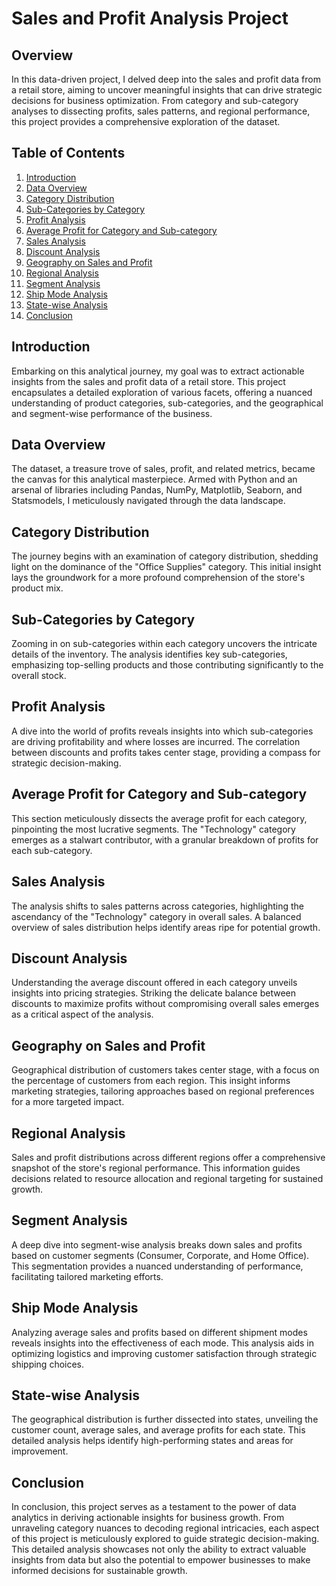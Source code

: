 # Sales and Profit Analysis Project

## Overview

In this data-driven project, I delved deep into the sales and profit data from a retail store, aiming to uncover meaningful insights that can drive strategic decisions for business optimization. From category and sub-category analyses to dissecting profits, sales patterns, and regional performance, this project provides a comprehensive exploration of the dataset.

## Table of Contents

1. [Introduction](#introduction)
2. [Data Overview](#data-overview)
3. [Category Distribution](#category-distribution)
4. [Sub-Categories by Category](#sub-categories-by-category)
5. [Profit Analysis](#profit-analysis)
6. [Average Profit for Category and Sub-category](#average-profit-for-category-and-sub-category)
7. [Sales Analysis](#sales-analysis)
8. [Discount Analysis](#discount-analysis)
9. [Geography on Sales and Profit](#geography-on-sales-and-profit)
10. [Regional Analysis](#regional-analysis)
11. [Segment Analysis](#segment-analysis)
12. [Ship Mode Analysis](#ship-mode-analysis)
13. [State-wise Analysis](#state-wise-analysis)
14. [Conclusion](#conclusion)

## Introduction

Embarking on this analytical journey, my goal was to extract actionable insights from the sales and profit data of a retail store. This project encapsulates a detailed exploration of various facets, offering a nuanced understanding of product categories, sub-categories, and the geographical and segment-wise performance of the business.

## Data Overview

The dataset, a treasure trove of sales, profit, and related metrics, became the canvas for this analytical masterpiece. Armed with Python and an arsenal of libraries including Pandas, NumPy, Matplotlib, Seaborn, and Statsmodels, I meticulously navigated through the data landscape.

## Category Distribution

The journey begins with an examination of category distribution, shedding light on the dominance of the "Office Supplies" category. This initial insight lays the groundwork for a more profound comprehension of the store's product mix.

## Sub-Categories by Category

Zooming in on sub-categories within each category uncovers the intricate details of the inventory. The analysis identifies key sub-categories, emphasizing top-selling products and those contributing significantly to the overall stock.

## Profit Analysis

A dive into the world of profits reveals insights into which sub-categories are driving profitability and where losses are incurred. The correlation between discounts and profits takes center stage, providing a compass for strategic decision-making.

## Average Profit for Category and Sub-category

This section meticulously dissects the average profit for each category, pinpointing the most lucrative segments. The "Technology" category emerges as a stalwart contributor, with a granular breakdown of profits for each sub-category.

## Sales Analysis

The analysis shifts to sales patterns across categories, highlighting the ascendancy of the "Technology" category in overall sales. A balanced overview of sales distribution helps identify areas ripe for potential growth.

## Discount Analysis

Understanding the average discount offered in each category unveils insights into pricing strategies. Striking the delicate balance between discounts to maximize profits without compromising overall sales emerges as a critical aspect of the analysis.

## Geography on Sales and Profit

Geographical distribution of customers takes center stage, with a focus on the percentage of customers from each region. This insight informs marketing strategies, tailoring approaches based on regional preferences for a more targeted impact.

## Regional Analysis

Sales and profit distributions across different regions offer a comprehensive snapshot of the store's regional performance. This information guides decisions related to resource allocation and regional targeting for sustained growth.

## Segment Analysis

A deep dive into segment-wise analysis breaks down sales and profits based on customer segments (Consumer, Corporate, and Home Office). This segmentation provides a nuanced understanding of performance, facilitating tailored marketing efforts.

## Ship Mode Analysis

Analyzing average sales and profits based on different shipment modes reveals insights into the effectiveness of each mode. This analysis aids in optimizing logistics and improving customer satisfaction through strategic shipping choices.

## State-wise Analysis

The geographical distribution is further dissected into states, unveiling the customer count, average sales, and average profits for each state. This detailed analysis helps identify high-performing states and areas for improvement.

## Conclusion

In conclusion, this project serves as a testament to the power of data analytics in deriving actionable insights for business growth. From unraveling category nuances to decoding regional intricacies, each aspect of this project is meticulously explored to guide strategic decision-making. This detailed analysis showcases not only the ability to extract valuable insights from data but also the potential to empower businesses to make informed decisions for sustainable growth.